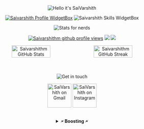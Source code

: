<div align = "center">

<img src="https://readme-typing-svg.demolab.com?font=Poppins&pause=1000&duration=4000&color=00ff99&center=true&width=435&repeat=false&lines=%22Hello+there!+%F0%9F%91%8B%F0%9F%8F%BB%22;%22I'm+SaiVarshith!%22;%22Welcome+to+my+profile!%22" alt="Hello it's SaiVarshith" />

<a href="https://github.com/saivarshithm"><img src="https://github-widgetbox.vercel.app/api/profile?username=saivarshithm&amp;theme=darkmode&amp;data=followers,repositories,stars" alt="Saivarshith Profile WidgetBox"></a>
<img src="https://github-widgetbox.vercel.app/api/skills?languages=python,c,cpp,numpy&theme=darkmode" alt="Saivarshith Skills WidgetBox">

<img src="https://readme-typing-svg.demolab.com?font=Poppins&pause=1000&duration=4000&color=00ff99&center=true&width=435&repeat=false&lines=%F0%9F%93%88+Stats+for+nerds+%F0%9F%93%88" alt="Stats for nerds" />

<a href="https://www.github.com/saivarshithm"><img src="https://komarev.com/ghpvc/?username=Just-Msv&style=for-the-badge&color=161c1c&label=👁+PROFILE+VIEWS" alt="Saivarshithm github profile views" /></a>
<a href="https://www.linux.org"><img src="https://img.shields.io/badge/OS-Linux-e06c75?style=for-the-badge&logoColor=00ff99&logo=linux&color=161c1c" /></a>
<a href="https://archlinux.org"><img src="https://img.shields.io/badge/DISTRO-Arch-56b6c2?style=for-the-badge&logo=arch-linux&logoColor=00ff99&color=161c1c" /></a>

<div style="display:flex;">
<img width="49%" src="https://github-readme-stats.vercel.app/api?username=saivarshithm&show_icons=true&theme=dark&bg_color=161c1c&hide_border=true&icon_color=00ff99&title_color=00ff99&border_radius=16" alt="Saivarshithm GitHub Stats">
<span style="display:inline-block;width:2%"></span>
<img width="49%" src="https://streak-stats.demolab.com/?user=saivarshithm&theme=dark&background=161c1c&hide_border=true&border_radius=16&ring=00ff99&fire=00ff99&currStreakLabel=00ff99" alt="Saivarshithm GitHub Streak">
</div>
<br>



<br>
<br>

<img src="https://readme-typing-svg.demolab.com?font=Poppins&pause=1000&duration=4000&color=00ff99&center=true&width=435&repeat=false&lines=%F0%9F%A4%9D+Get+in+touch!+%F0%9F%A4%9D" alt="Get in touch" />

<a href="mailto:saivarshith.mitukula@gmail.com"><img width="75" src="https://media3.giphy.com/media/McsUx1K5XmZJfDzaoE/giphy.gif?cid=ecf05e47qy4uuo2mv41vg1z3a8ebn3fs7o4sepnmm251ljby&ep=v1_stickers_search&rid=giphy.gif&ct=s" alt="SaiVarshith on Gmail"></a>
<a href="https://www.instagram.com/saivarshithm/"><img width="75" src="https://media0.giphy.com/media/jqVUX17Ze8mw0nXBbJ/giphy.gif?cid=ecf05e4745aq9yp69fnp5w58gu7547fevdjyxgteo49y3ezc&ep=v1_stickers_search&rid=giphy.gif&ct=s" alt="SaiVarshith on Instagram"></a>

<br>



<details><summary><strong>🗲 Boosting 🗲</strong></summary>
</details>

<br>
<br>

</a>

</div>
